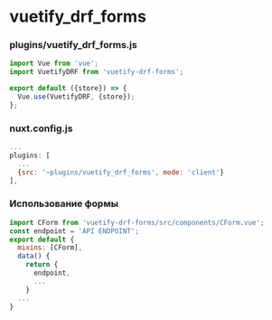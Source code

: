 # vuetify_drf_forms

### plugins/vuetify_drf_forms.js
```javascript
import Vue from 'vue';
import VuetifyDRF from 'vuetify-drf-forms';

export default ({store}) => {
  Vue.use(VuetifyDRF, {store});
};
```

### nuxt.config.js
```javascript
...
plugins: [
  ...
  {src: '~plugins/vuetify_drf_forms', mode: 'client'}
],
```

### Использование формы
```javascript
import CForm from 'vuetify-drf-forms/src/components/CForm.vue';
const endpoint = 'API ENDPOINT';
export default {
  mixins: [CForm],
  data() {
    return {
      endpoint,
      ...
    }
  ...
}
```
